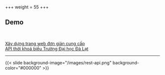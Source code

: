 +++
weight = 55
+++

## Demo

<br>

[Xây dựng trang web đơn giản cung cấp<br>
API thời khoá biểu Trường Đại học Đà Lạt]()

---

{{< slide background-image="/images/rest-api.png" background-color="#000000" >}}